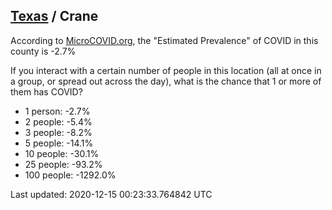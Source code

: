
## [Texas](/united-states/texas) / Crane

According to [MicroCOVID.org](http://microcovid.org),
the "Estimated Prevalence" of COVID in this county is -2.7%

If you interact with a certain number of people in this location
(all at once in a group, or spread out across the day), what is the chance that
1 or more of them has COVID?

- 1 person: -2.7%
- 2 people: -5.4%
- 3 people: -8.2%
- 5 people: -14.1%
- 10 people: -30.1%
- 25 people: -93.2%
- 100 people: -1292.0%

Last updated: 2020-12-15 00:23:33.764842 UTC
